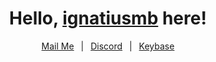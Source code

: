 <h1 align="center">
  Hello, <a href="https://mauss.dev">ignatiusmb</a> here!
</h1>

<p align="center">
  <a href="mailto:atom@mauss.dev" target="blank">Mail Me</a>
  &ensp;&vert;&ensp;
  <a href="https://mauss.dev/chat" target="blank">Discord</a>
  &ensp;&vert;&ensp;
  <a href="https://keybase.io/mauss" target="blank">Keybase</a>
</p>

<!--
**ignatiusmb/ignatiusmb** is a ✨ _special_ ✨ repository because its `README.md` (this file) appears on your GitHub profile.

Here are some ideas to get you started:

- 🔭 I’m currently working on ...
- 🌱 I’m currently learning ...
- 👯 I’m looking to collaborate on ...
- 🤔 I’m looking for help with ...
- 💬 Ask me about ...
- 📫 How to reach me: ...
- 😄 Pronouns: ...
- ⚡ Fun fact: ...
-->
